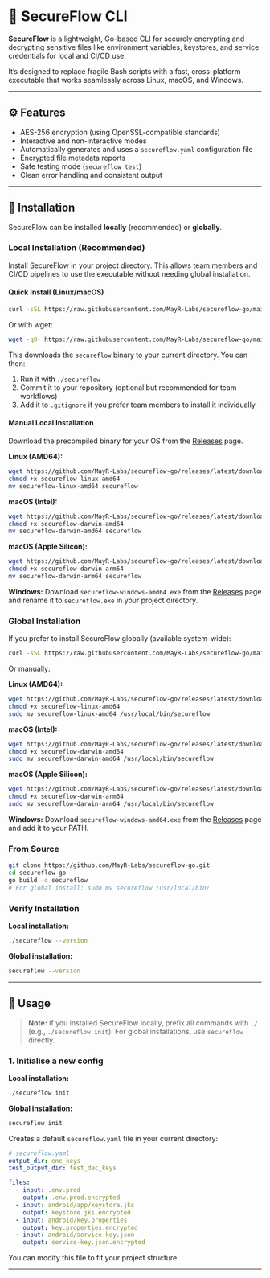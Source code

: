 # 🧩 SecureFlow CLI

**SecureFlow** is a lightweight, Go-based CLI for securely encrypting and decrypting sensitive files like environment variables, keystores, and service credentials for local and CI/CD use.

It’s designed to replace fragile Bash scripts with a fast, cross-platform executable that works seamlessly across Linux, macOS, and Windows.

---

## ⚙️ Features

* AES-256 encryption (using OpenSSL-compatible standards)
* Interactive and non-interactive modes
* Automatically generates and uses a `secureflow.yaml` configuration file
* Encrypted file metadata reports
* Safe testing mode (`secureflow test`)
* Clean error handling and consistent output

---

## 🚀 Installation

SecureFlow can be installed **locally** (recommended) or **globally**.

### Local Installation (Recommended)

Install SecureFlow in your project directory. This allows team members and CI/CD pipelines to use the executable without needing global installation.

#### Quick Install (Linux/macOS)

```bash
curl -sSL https://raw.githubusercontent.com/MayR-Labs/secureflow-go/main/install.sh | bash
```

Or with wget:

```bash
wget -qO- https://raw.githubusercontent.com/MayR-Labs/secureflow-go/main/install.sh | bash
```

This downloads the `secureflow` binary to your current directory. You can then:

1. Run it with `./secureflow`
2. Commit it to your repository (optional but recommended for team workflows)
3. Add it to `.gitignore` if you prefer team members to install it individually

#### Manual Local Installation

Download the precompiled binary for your OS from the [Releases](https://github.com/MayR-Labs/secureflow-go/releases) page.

**Linux (AMD64):**
```bash
wget https://github.com/MayR-Labs/secureflow-go/releases/latest/download/secureflow-linux-amd64
chmod +x secureflow-linux-amd64
mv secureflow-linux-amd64 secureflow
```

**macOS (Intel):**
```bash
wget https://github.com/MayR-Labs/secureflow-go/releases/latest/download/secureflow-darwin-amd64
chmod +x secureflow-darwin-amd64
mv secureflow-darwin-amd64 secureflow
```

**macOS (Apple Silicon):**
```bash
wget https://github.com/MayR-Labs/secureflow-go/releases/latest/download/secureflow-darwin-arm64
chmod +x secureflow-darwin-arm64
mv secureflow-darwin-arm64 secureflow
```

**Windows:**
Download `secureflow-windows-amd64.exe` from the [Releases](https://github.com/MayR-Labs/secureflow-go/releases) page and rename it to `secureflow.exe` in your project directory.

### Global Installation

If you prefer to install SecureFlow globally (available system-wide):

```bash
curl -sSL https://raw.githubusercontent.com/MayR-Labs/secureflow-go/main/install.sh | bash -s -- --global
```

Or manually:

**Linux (AMD64):**
```bash
wget https://github.com/MayR-Labs/secureflow-go/releases/latest/download/secureflow-linux-amd64
chmod +x secureflow-linux-amd64
sudo mv secureflow-linux-amd64 /usr/local/bin/secureflow
```

**macOS (Intel):**
```bash
wget https://github.com/MayR-Labs/secureflow-go/releases/latest/download/secureflow-darwin-amd64
chmod +x secureflow-darwin-amd64
sudo mv secureflow-darwin-amd64 /usr/local/bin/secureflow
```

**macOS (Apple Silicon):**
```bash
wget https://github.com/MayR-Labs/secureflow-go/releases/latest/download/secureflow-darwin-arm64
chmod +x secureflow-darwin-arm64
sudo mv secureflow-darwin-arm64 /usr/local/bin/secureflow
```

**Windows:**
Download `secureflow-windows-amd64.exe` from the [Releases](https://github.com/MayR-Labs/secureflow-go/releases) page and add it to your PATH.

### From Source

```bash
git clone https://github.com/MayR-Labs/secureflow-go.git
cd secureflow-go
go build -o secureflow
# For global install: sudo mv secureflow /usr/local/bin/
```

### Verify Installation

**Local installation:**
```bash
./secureflow --version
```

**Global installation:**
```bash
secureflow --version
```

---

## 🧰 Usage

> **Note:** If you installed SecureFlow locally, prefix all commands with `./` (e.g., `./secureflow init`). For global installations, use `secureflow` directly.

### 1. Initialise a new config

**Local installation:**
```bash
./secureflow init
```

**Global installation:**
```bash
secureflow init
```

Creates a default `secureflow.yaml` file in your current directory:

```yaml
# secureflow.yaml
output_dir: enc_keys
test_output_dir: test_dec_keys

files:
  - input: .env.prod
    output: .env.prod.encrypted
  - input: android/app/keystore.jks
    output: keystore.jks.encrypted
  - input: android/key.properties
    output: key.properties.encrypted
  - input: android/service-key.json
    output: service-key.json.encrypted
```

You can modify this file to fit your project structure.

---

